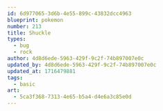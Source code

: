 ```yaml
---
id: 6d977065-3d6b-4e55-899c-43832dcc4963
blueprint: pokemon
number: 213
title: Shuckle
types:
  - bug
  - rock
author: 4d8d6ede-5963-429f-9c2f-74b897007e0c
updated_by: 4d8d6ede-5963-429f-9c2f-74b897007e0c
updated_at: 1716479881
tags:
  - basic
art:
  - 5ca3f368-7313-4e65-b5a4-d4e6a3c85e0d
---
```

